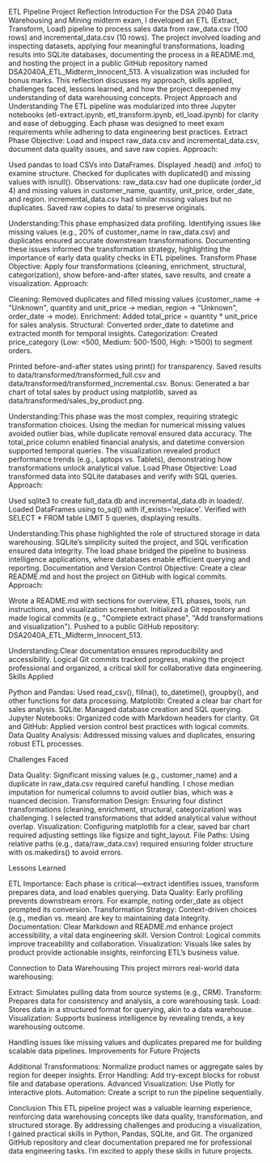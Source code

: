 ETL Pipeline Project Reflection
Introduction
For the DSA 2040 Data Warehousing and Mining midterm exam, I developed an ETL (Extract, Transform, Load) pipeline to process sales data from raw_data.csv (100 rows) and incremental_data.csv (10 rows). The project involved loading and inspecting datasets, applying four meaningful transformations, loading results into SQLite databases, documenting the process in a README.md, and hosting the project in a public GitHub repository named DSA2040A_ETL_Midterm_Innocent_513. A visualization was included for bonus marks. This reflection discusses my approach, skills applied, challenges faced, lessons learned, and how the project deepened my understanding of data warehousing concepts.
Project Approach and Understanding
The ETL pipeline was modularized into three Jupyter notebooks (etl-extract.ipynb, etl_transform.ipynb, etl_load.ipynb) for clarity and ease of debugging. Each phase was designed to meet exam requirements while adhering to data engineering best practices.
Extract Phase
Objective: Load and inspect raw_data.csv and incremental_data.csv, document data quality issues, and save raw copies.
Approach:

Used pandas to load CSVs into DataFrames.
Displayed .head() and .info() to examine structure.
Checked for duplicates with duplicated() and missing values with isnull().
Observations: raw_data.csv had one duplicate (order_id 4) and missing values in customer_name, quantity, unit_price, order_date, and region. incremental_data.csv had similar missing values but no duplicates.
Saved raw copies to data/ to preserve originals.

Understanding:This phase emphasized data profiling. Identifying issues like missing values (e.g., 20% of customer_name in raw_data.csv) and duplicates ensured accurate downstream transformations. Documenting these issues informed the transformation strategy, highlighting the importance of early data quality checks in ETL pipelines.
Transform Phase
Objective: Apply four transformations (cleaning, enrichment, structural, categorization), show before-and-after states, save results, and create a visualization.
Approach:

Cleaning: Removed duplicates and filled missing values (customer_name → "Unknown", quantity and unit_price → median, region → "Unknown", order_date → mode).
Enrichment: Added total_price = quantity * unit_price for sales analysis.
Structural: Converted order_date to datetime and extracted month for temporal insights.
Categorization: Created price_category (Low: <500, Medium: 500-1500, High: >1500) to segment orders.


Printed before-and-after states using print() for transparency.
Saved results to data/transformed/transformed_full.csv and data/transformed/transformed_incremental.csv.
Bonus: Generated a bar chart of total sales by product using matplotlib, saved as data/transformed/sales_by_product.png.

Understanding:This phase was the most complex, requiring strategic transformation choices. Using the median for numerical missing values avoided outlier bias, while duplicate removal ensured data accuracy. The total_price column enabled financial analysis, and datetime conversion supported temporal queries. The visualization revealed product performance trends (e.g., Laptops vs. Tablets), demonstrating how transformations unlock analytical value.
Load Phase
Objective: Load transformed data into SQLite databases and verify with SQL queries.
Approach:

Used sqlite3 to create full_data.db and incremental_data.db in loaded/.
Loaded DataFrames using to_sql() with if_exists='replace'.
Verified with SELECT * FROM table LIMIT 5 queries, displaying results.

Understanding:This phase highlighted the role of structured storage in data warehousing. SQLite’s simplicity suited the project, and SQL verification ensured data integrity. The load phase bridged the pipeline to business intelligence applications, where databases enable efficient querying and reporting.
Documentation and Version Control
Objective: Create a clear README.md and host the project on GitHub with logical commits.
Approach:

Wrote a README.md with sections for overview, ETL phases, tools, run instructions, and visualization screenshot.
Initialized a Git repository and made logical commits (e.g., "Complete extract phase", "Add transformations and visualization").
Pushed to a public GitHub repository: DSA2040A_ETL_Midterm_Innocent_513.

Understanding:Clear documentation ensures reproducibility and accessibility. Logical Git commits tracked progress, making the project professional and organized, a critical skill for collaborative data engineering.
Skills Applied

Python and Pandas: Used read_csv(), fillna(), to_datetime(), groupby(), and other functions for data processing.
Matplotlib: Created a clear bar chart for sales analysis.
SQLite: Managed database creation and SQL querying.
Jupyter Notebooks: Organized code with Markdown headers for clarity.
Git and GitHub: Applied version control best practices with logical commits.
Data Quality Analysis: Addressed missing values and duplicates, ensuring robust ETL processes.

Challenges Faced

Data Quality: Significant missing values (e.g., customer_name) and a duplicate in raw_data.csv required careful handling. I chose median imputation for numerical columns to avoid outlier bias, which was a nuanced decision.
Transformation Design: Ensuring four distinct transformations (cleaning, enrichment, structural, categorization) was challenging. I selected transformations that added analytical value without overlap.
Visualization: Configuring matplotlib for a clear, saved bar chart required adjusting settings like figsize and tight_layout.
File Paths: Using relative paths (e.g., data/raw_data.csv) required ensuring folder structure with os.makedirs() to avoid errors.

Lessons Learned

ETL Importance: Each phase is critical—extract identifies issues, transform prepares data, and load enables querying.
Data Quality: Early profiling prevents downstream errors. For example, noting order_date as object prompted its conversion.
Transformation Strategy: Context-driven choices (e.g., median vs. mean) are key to maintaining data integrity.
Documentation: Clear Markdown and README.md enhance project accessibility, a vital data engineering skill.
Version Control: Logical commits improve traceability and collaboration.
Visualization: Visuals like sales by product provide actionable insights, reinforcing ETL’s business value.

Connection to Data Warehousing
This project mirrors real-world data warehousing:

Extract: Simulates pulling data from source systems (e.g., CRM).
Transform: Prepares data for consistency and analysis, a core warehousing task.
Load: Stores data in a structured format for querying, akin to a data warehouse.
Visualization: Supports business intelligence by revealing trends, a key warehousing outcome.

Handling issues like missing values and duplicates prepared me for building scalable data pipelines.
Improvements for Future Projects

Additional Transformations: Normalize product names or aggregate sales by region for deeper insights.
Error Handling: Add try-except blocks for robust file and database operations.
Advanced Visualization: Use Plotly for interactive plots.
Automation: Create a script to run the pipeline sequentially.

Conclusion
This ETL pipeline project was a valuable learning experience, reinforcing data warehousing concepts like data quality, transformation, and structured storage. By addressing challenges and producing a visualization, I gained practical skills in Python, Pandas, SQLite, and Git. The organized GitHub repository and clear documentation prepared me for professional data engineering tasks. I’m excited to apply these skills in future projects.
